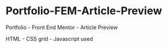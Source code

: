 # Portfolio-FEM-Article-Preview
 Portfolio - Front End Mentor - Article Preview 

 HTML - CSS grid - Javascript used 
